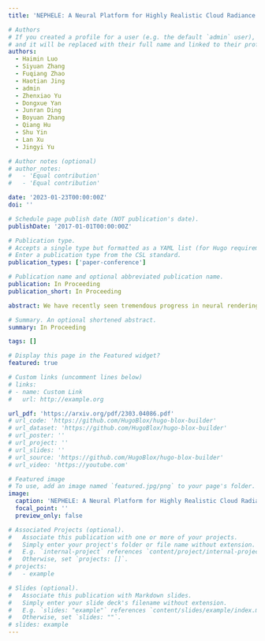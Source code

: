 ```yaml
---
title: 'NEPHELE: A Neural Platform for Highly Realistic Cloud Radiance Rendering'

# Authors
# If you created a profile for a user (e.g. the default `admin` user), write the username (folder name) here
# and it will be replaced with their full name and linked to their profile.
authors:
  - Haimin Luo
  - Siyuan Zhang
  - Fuqiang Zhao
  - Haotian Jing
  - admin
  - Zhenxiao Yu
  - Dongxue Yan
  - Junran Ding
  - Boyuan Zhang
  - Qiang Hu
  - Shu Yin
  - Lan Xu
  - Jingyi Yu

# Author notes (optional)
# author_notes:
#   - 'Equal contribution'
#   - 'Equal contribution'

date: '2023-01-23T00:00:00Z'
doi: ''

# Schedule page publish date (NOT publication's date).
publishDate: '2017-01-01T00:00:00Z'

# Publication type.
# Accepts a single type but formatted as a YAML list (for Hugo requirements).
# Enter a publication type from the CSL standard.
publication_types: ['paper-conference']

# Publication name and optional abbreviated publication name.
publication: In Proceeding
publication_short: In Proceeding

abstract: We have recently seen tremendous progress in neural rendering (NR) advances, i.e., NeRF, for photo-real free-view synthesis. Yet, as a local technique based on a single computer/GPU, even the best-engineered Instant-NGP or i-NGP cannot reach real-time performance when rendering at a high resolution, and often requires huge local computing resources. In this paper, we resort to cloud rendering and present NEPHELE, a neural platform for highly realistic cloud radiance rendering. In stark contrast with existing NR approaches, our NEPHELE allows for more powerful rendering capabilities by combining multiple remote GPUs and facilitates collaboration by allowing multiple people to view the same NeRF scene simultaneously. We introduce i-NOLF to employ opacity light fields for ultra-fast neural radiance rendering in a one-query-per-ray manner. We further resemble the Lumigraph with geometry proxies for fast ray querying and subsequently employ a small MLP to model the local opacity lumishperes for high-quality rendering. We also adopt Perfect Spatial Hashing in i-NOLF to enhance cache coherence. As a result, our i-NOLF achieves an order of magnitude performance gain in terms of efficiency than i-NGP, especially for the multi-user multi-viewpoint setting under cloud rendering scenarios. We further tailor a task scheduler accompanied by our i-NOLF representation and demonstrate the advance of our methodological design through a comprehensive cloud platform, consisting of a series of cooperated modules, i.e., render farms, task assigner, frame composer, and detailed streaming strategies. Using such a cloud platform compatible with neural rendering, we further showcase the capabilities of our cloud radiance rendering through a series of applications, ranging from cloud VR/AR rendering.

# Summary. An optional shortened abstract.
summary: In Proceeding

tags: []

# Display this page in the Featured widget?
featured: true

# Custom links (uncomment lines below)
# links:
# - name: Custom Link
#   url: http://example.org

url_pdf: 'https://arxiv.org/pdf/2303.04086.pdf'
# url_code: 'https://github.com/HugoBlox/hugo-blox-builder'
# url_dataset: 'https://github.com/HugoBlox/hugo-blox-builder'
# url_poster: ''
# url_project: ''
# url_slides: ''
# url_source: 'https://github.com/HugoBlox/hugo-blox-builder'
# url_video: 'https://youtube.com'

# Featured image
# To use, add an image named `featured.jpg/png` to your page's folder.
image:
  caption: 'NEPHELE: A Neural Platform for Highly Realistic Cloud Radiance Rendering'
  focal_point: ''
  preview_only: false

# Associated Projects (optional).
#   Associate this publication with one or more of your projects.
#   Simply enter your project's folder or file name without extension.
#   E.g. `internal-project` references `content/project/internal-project/index.md`.
#   Otherwise, set `projects: []`.
# projects:
#   - example

# Slides (optional).
#   Associate this publication with Markdown slides.
#   Simply enter your slide deck's filename without extension.
#   E.g. `slides: "example"` references `content/slides/example/index.md`.
#   Otherwise, set `slides: ""`.
# slides: example
---
```


<!-- {{% callout note %}}
Click the _Cite_ button above to demo the feature to enable visitors to import publication metadata into their reference management software.
{{% /callout %}}

{{% callout note %}}
Create your slides in Markdown - click the _Slides_ button to check out the example.
{{% /callout %}}

Add the publication's **full text** or **supplementary notes** here. You can use rich formatting such as including [code, math, and images](https://docs.hugoblox.com/content/writing-markdown-latex/). -->
